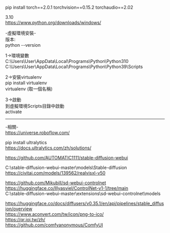 pip install torch==2.0.1 torchvision==0.15.2 torchaudio==2.02  

3.10  
https://www.python.org/downloads/windows/  

-虛擬環境安裝-  
版本:  
python --version  
  
1->環境變數  
C:\Users\User\AppData\Local\Programs\Python\Python310  
C:\Users\User\AppData\Local\Programs\Python\Python39\Scripts  
  
2->安裝virtualenv  
pip install virtualenv  
virtualenv (取一個名稱)  
  
3->啟動  
到虛擬環境Scripts目錄中啟動  
activate  

  
----------------------------------------------------------------------------------------------------    
  
-相關-  
https://universe.roboflow.com/  

pip install ultralytics  
https://docs.ultralytics.com/zh/solutions/  
  
https://github.com/AUTOMATIC1111/stable-diffusion-webui  

C:\stable-diffusion-webui-master\models\Stable-diffusion  
https://civitai.com/models/139562/realvisxl-v50  

https://github.com/Mikubill/sd-webui-controlnet  
https://huggingface.co/lllyasviel/ControlNet-v1-1/tree/main  
C:\stable-diffusion-webui-master\extensions\sd-webui-controlnet\models  

https://huggingface.co/docs/diffusers/v0.35.1/en/api/pipelines/stable_diffusion/overview  
https://www.aconvert.com/tw/icon/png-to-ico/  
https://qr.ioi.tw/zh/  
https://github.com/comfyanonymous/ComfyUI  


